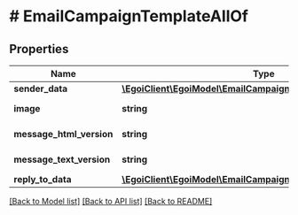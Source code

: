 # # EmailCampaignTemplateAllOf

## Properties

Name | Type | Description | Notes
------------ | ------------- | ------------- | -------------
**sender_data** | [**\EgoiClient\EgoiModel\EmailCampaignTemplateAllOfSenderData**](EmailCampaignTemplateAllOfSenderData.md) |  | [optional]
**image** | **string** | Template image | [optional]
**message_html_version** | **string** | Html message | [optional]
**message_text_version** | **string** | Text message | [optional]
**reply_to_data** | [**\EgoiClient\EgoiModel\EmailCampaignTemplateAllOfReplyToData**](EmailCampaignTemplateAllOfReplyToData.md) |  | [optional]

[[Back to Model list]](../../README.md#models) [[Back to API list]](../../README.md#endpoints) [[Back to README]](../../README.md)
